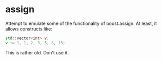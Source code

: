 assign
======

Attempt to emulate some of the functionality of boost.assign.
At least, it allows constructs like:

```C++
std::vector<int> v;
v += 1, 1, 2, 3, 5, 8, 13;
```

This is rather old. Don't use it.
